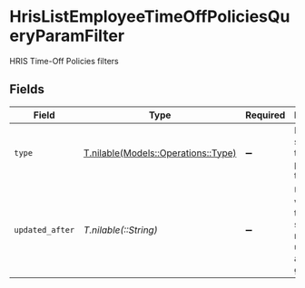 # HrisListEmployeeTimeOffPoliciesQueryParamFilter

HRIS Time-Off Policies filters


## Fields

| Field                                                                         | Type                                                                          | Required                                                                      | Description                                                                   | Example                                                                       |
| ----------------------------------------------------------------------------- | ----------------------------------------------------------------------------- | ----------------------------------------------------------------------------- | ----------------------------------------------------------------------------- | ----------------------------------------------------------------------------- |
| `type`                                                                        | [T.nilable(Models::Operations::Type)](../../models/operations/type.md)        | :heavy_minus_sign:                                                            | Filter to select time-off policies by type                                    |                                                                               |
| `updated_after`                                                               | *T.nilable(::String)*                                                         | :heavy_minus_sign:                                                            | Use a string with a date to only select results updated after that given date | 2020-01-01T00:00:00.000Z                                                      |
